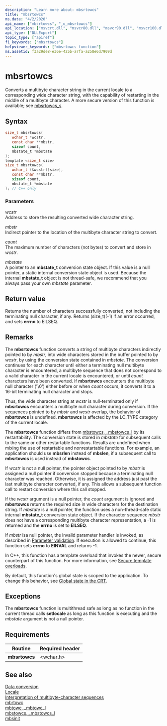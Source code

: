 ```yaml
---
description: "Learn more about: mbsrtowcs"
title: "mbsrtowcs"
ms.date: "4/2/2020"
api_name: ["mbsrtowcs", "_o_mbsrtowcs"]
api_location: ["msvcrt.dll", "msvcr80.dll", "msvcr90.dll", "msvcr100.dll", "msvcr100_clr0400.dll", "msvcr110.dll", "msvcr110_clr0400.dll", "msvcr120.dll", "msvcr120_clr0400.dll", "ucrtbase.dll", "api-ms-win-crt-convert-l1-1-0.dll", "api-ms-win-crt-private-l1-1-0.dll"]
api_type: ["DLLExport"]
topic_type: ["apiref"]
f1_keywords: ["mbsrtowcs"]
helpviewer_keywords: ["mbsrtowcs function"]
ms.assetid: f3a29de8-e36e-425b-a7fa-a258e6d7909d
---
```

# mbsrtowcs

Converts a multibyte character string in the current locale to a corresponding wide character string, with the capability of restarting in the middle of a multibyte character. A more secure version of this function is available; see [mbsrtowcs_s](mbsrtowcs-s.md).

## Syntax

```C
size_t mbsrtowcs(
   wchar_t *wcstr,
   const char **mbstr,
   sizeof count,
   mbstate_t *mbstate
);
template <size_t size>
size_t mbsrtowcs(
   wchar_t (&wcstr)[size],
   const char **mbstr,
   sizeof count,
   mbstate_t *mbstate
); // C++ only
```

### Parameters

*wcstr*<br/>
Address to store the resulting converted wide character string.

*mbstr*<br/>
Indirect pointer to the location of the multibyte character string to convert.

*count*<br/>
The maximum number of characters (not bytes) to convert and store in *wcstr*.

*mbstate*<br/>
A pointer to an **mbstate_t** conversion state object. If this value is a null pointer, a static internal conversion state object is used. Because the internal **mbstate_t** object is not thread-safe, we recommend that you always pass your own *mbstate* parameter.

## Return value

Returns the number of characters successfully converted, not including the terminating null character, if any. Returns (size_t)(-1) if an error occurred, and sets **errno** to EILSEQ.

## Remarks

The **mbsrtowcs** function converts a string of multibyte characters indirectly pointed to by *mbstr*, into wide characters stored in the buffer pointed to by *wcstr*, by using the conversion state contained in *mbstate*. The conversion continues for each character until either a terminating null multibyte character is encountered, a multibyte sequence that does not correspond to a valid character in the current locale is encountered, or until *count* characters have been converted. If **mbsrtowcs** encounters the multibyte null character ('\0') either before or when *count* occurs, it converts it to a 16-bit terminating null character and stops.

Thus, the wide character string at *wcstr* is null-terminated only if **mbsrtowcs** encounters a multibyte null character during conversion. If the sequences pointed to by *mbstr* and *wcstr* overlap, the behavior of **mbsrtowcs** is undefined. **mbsrtowcs** is affected by the LC_TYPE category of the current locale.

The **mbsrtowcs** function differs from [mbstowcs, _mbstowcs_l](mbstowcs-mbstowcs-l.md) by its restartability. The conversion state is stored in *mbstate* for subsequent calls to the same or other restartable functions. Results are undefined when mixing the use of restartable and nonrestartable functions.  For example, an application should use **mbsrlen** instead of **mbslen**, if a subsequent call to **mbsrtowcs** is used instead of **mbstowcs**.

If *wcstr* is not a null pointer, the pointer object pointed to by *mbstr* is assigned a null pointer if conversion stopped because a terminating null character was reached. Otherwise, it is assigned the address just past the last multibyte character converted, if any. This allows a subsequent function call to restart conversion where this call stopped.

If the *wcstr* argument is a null pointer, the *count* argument is ignored and **mbsrtowcs** returns the required size in wide characters for the destination string. If *mbstate* is a null pointer, the function uses a non-thread-safe static internal **mbstate_t** conversion state object. If the character sequence *mbstr* does not have a corresponding multibyte character representation, a -1 is returned and the **errno** is set to **EILSEQ**.

If *mbstr* isa null pointer, the invalid parameter handler is invoked, as described in [Parameter validation](../parameter-validation.md). If execution is allowed to continue, this function sets **errno** to **EINVAL** and returns -1.

In C++, this function has a template overload that invokes the newer, secure counterpart of this function. For more information, see [Secure template overloads](../secure-template-overloads.md).

By default, this function's global state is scoped to the application. To change this behavior, see [Global state in the CRT](../global-state.md).

## Exceptions

The **mbsrtowcs** function is multithread safe as long as no function in the current thread calls **setlocale** as long as this function is executing and the *mbstate* argument is not a null pointer.

## Requirements

|Routine|Required header|
|-------------|---------------------|
|**mbsrtowcs**|\<wchar.h>|

## See also

[Data conversion](../data-conversion.md)\
[Locale](../locale.md)\
[Interpretation of multibyte-character sequences](../interpretation-of-multibyte-character-sequences.md)\
[mbrtowc](mbrtowc.md)\
[mbtowc, _mbtowc_l](mbtowc-mbtowc-l.md)\
[mbstowcs, _mbstowcs_l](mbstowcs-mbstowcs-l.md)\
[mbsinit](mbsinit.md)
